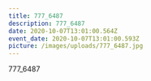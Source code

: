 ```yaml
---
title: 777_6487
description: 777_6487
date: 2020-10-07T13:01:00.564Z
event_date: 2020-10-07T13:01:00.593Z
picture: /images/uploads/777_6487.jpg
---
```

777_6487